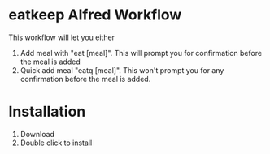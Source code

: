 eatkeep Alfred Workflow
=======================

This workflow will let you either

1. Add meal with "eat [meal]". This will prompt you for confirmation before the meal is added
2. Quick add meal "eatq [meal]". This won't prompt you for any confirmation before the meal is added.

# Installation
1. Download
2. Double click to install
